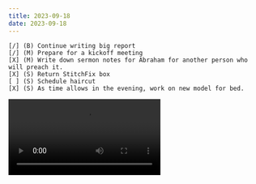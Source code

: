 ```yaml
---
title: 2023-09-18
date: 2023-09-18
---
```


```
[/] (B) Continue writing big report
[/] (M) Prepare for a kickoff meeting
[X] (M) Write down sermon notes for Abraham for another person who will preach it.
[X] (S) Return StitchFix box
[ ] (S) Schedule haircut
[X] (S) As time allows in the evening, work on new model for bed.
```

<video>
<source src="https://s3.jamwheeler.com/img/2023/trofast-bed.mp4" type="video/mp4" />
</video>